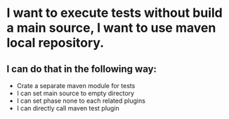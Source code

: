 # I want to execute tests without build a main source, I want to use maven local repository.

## I can do that in the following way:

* Crate a separate maven module for tests
* I can set main source to empty directory
* I can set phase none to each related plugins
* I can directly call maven test plugin